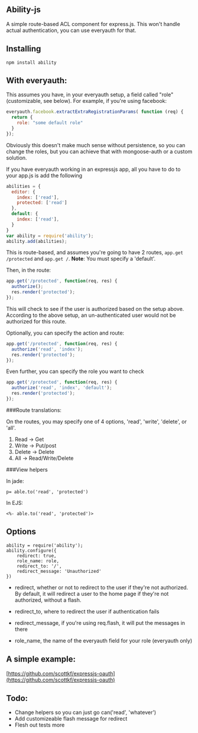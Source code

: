 ## Ability-js

A simple route-based ACL component for express.js. This won't handle actual authentication, you can use everyauth for that.

## Installing

    npm install ability

## With everyauth:

This assumes you have, in your everyauth setup, a field called "role" (customizable, see below). For example, if you're using facebook:       

```javascript
everyauth.facebook.extractExtraRegistrationParams( function (req) {
  return {
    role: "some default role"
  }
});
```
Obviously this doesn't make much sense without persistence, so you can change the roles, but you can achieve that with mongoose-auth or a custom solution.
    
If you have everyauth working in an expressjs app, all you have to do to your app.js is add the following

```javascript
abilities = {
  editor: {
    index: ['read'],
    protected: ['read']
  },
  default: {
    index: ['read'],
  }
}
var ability = require('ability');
ability.add(abilities);
```

This is route-based, and assumes you're going to have 2 routes, `app.get /protected` and `app.get /`.
**Note**: You must specify a 'default'.

Then, in the route:

```javascript
app.get('/protected', function(req, res) {
  authorize();
  res.render('protected');
});
```

This will check to see if the user is authorized based on the setup above. According to the above setup, an un-authenticated user would not be authorized for this route. 

Optionally, you can specify the action and route:

```javascript
app.get('/protected', function(req, res) {
  authorize('read', 'index');
  res.render('protected');
});
```

Even further, you can specify the role you want to check

```javascript
app.get('/protected', function(req, res) {
  authorize('read', 'index', 'default');
  res.render('protected');
});
```

###Route translations:

On the routes, you may specify one of 4 options, 'read', 'write', 'delete', or 'all'. 

1. Read -> Get
2. Write -> Put/post
3. Delete -> Delete
4. All -> Read/Write/Delete

###View helpers

In jade:

    p= able.to('read', 'protected')

In EJS:

    <%- able.to('read', 'protected')>
	

## Options
	
	ability = require('ability');
    ability.configure({
    	redirect: true,
    	role_name: role,
    	redirect_to: '/',
    	redirect_message: 'Unauthorized'
    })

- redirect, whether or not to redirect to the user if they're not authorized. By default, it will redirect a user to the home page if they're not authorized, without a flash. 

- redirect_to, where to redirect the user if authentication fails

- redirect_message, if you're using req.flash, it will put the messages in there

- role_name, the name of the everyauth field for your role (everyauth only)


## A simple example:

[https://github.com/scottkf/expressjs-oauth](https://github.com/scottkf/expressjs-oauth)

## Todo:

- Change helpers so you can just go can('read', 'whatever')
- Add customizeable flash message for redirect
- Flesh out tests more